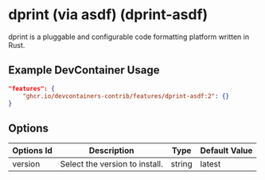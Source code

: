 
# dprint (via asdf) (dprint-asdf)

dprint is a pluggable and configurable code formatting platform written in Rust.

## Example DevContainer Usage

```json
"features": {
    "ghcr.io/devcontainers-contrib/features/dprint-asdf:2": {}
}
```

## Options

| Options Id | Description | Type | Default Value |
|-----|-----|-----|-----|
| version | Select the version to install. | string | latest |


